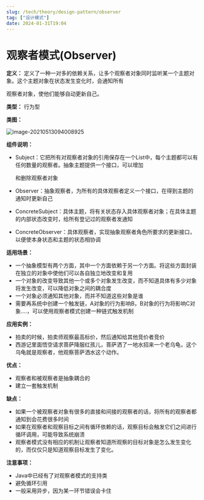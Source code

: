 ```yaml
---
slug: /tech/theory/design-pattern/observer
tag: ["设计模式"]
date: 2024-01-31T19:04
---
```

# 观察者模式(Observer)

**定义：** 定义了一种一对多的依赖关系，让多个观察者对象同时监听某一个主题对象。这个主题对象在状态发生变化时，会通知所有

观察者对象，使他们能够自动更新自己。

**类型：** 行为型

**类图：** 

![image-20210513094008925](https://picgo-starry.oss-cn-beijing.aliyuncs.com/img/DesignPattern/Observer.png)

**组件说明：** 

- Subject：它把所有对观察者对象的引用保存在一个List中，每个主题都可以有任何数量的观察者。抽象主题提供一个接口，可以增加

  和删除观察者对象

- Observer：抽象观察者，为所有的具体观察者定义一个接口，在得到主题的通知时更新自己

- ConcreteSubject：具体主题，将有关状态存入具体观察者对象；在具体主题的内部状态改变时，给所有登记过的观察者发通知

- ConcreteObserver：具体观察者，实现抽象观察者角色所要求的更新接口，以便使本身状态和主题的状态相协调

**适用场景：**

- 一个抽象模型有两个方面，其中一个方面依赖于另一个方面。将这些方面封装在独立的对象中使他们可以各自独立地改变和复用
- 一个对象的改变导致其他一个或多个对象发生改变，而不知道具体有多少对象将发生改变，可以降低对象之间的耦合度
- 一个对象必须通知其他对象，而并不知道这些对象是谁
- 需要再系统中创建一个触发链，A对象的行为影响B，B对象的行为将影响C对象....，可以使用观察者模式创建一种链式触发机制

**应用实例：**

- 拍卖的时候，拍卖师观察最高标价，然后通知给其他竞价者竞价
- 西游记里面悟空请求菩萨降服红孩儿，菩萨洒了一地水招来一个老乌龟，这个乌龟就是观察者，他观察菩萨洒水这个动作。

**优点：**

- 观察者和被观察者是抽象耦合的
- 建立一套触发机制

**缺点：**

- 如果一个被观察者对象有很多的直接和间接的观察者的话，将所有的观察者都通知到会花费很多时间 
- 如果在观察者和观察目标之间有循环依赖的话，观察目标会触发它们之间进行循环调用，可能导致系统崩溃
- 观察者模式没有相应的机制让观察者知道所观察的目标对象是怎么发生变化的，而仅仅只是知道观察目标发生了变化。

**注意事项：**

- Java中已经有了对观察者模式的支持类
- 避免循环引用
- 一般采用异步，因为某一环节错误会卡住